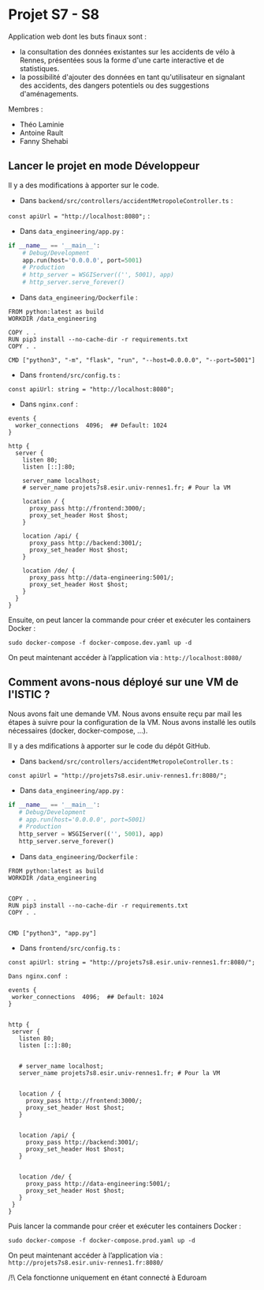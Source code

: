 # Projet S7 - S8

Application web dont les buts finaux sont :
- la consultation des données existantes sur les accidents de vélo à Rennes, présentées sous la forme d'une carte interactive et de statistiques.
- la possibilité d'ajouter des données en tant qu'utilisateur en signalant des accidents, des dangers potentiels ou des suggestions d'aménagements.


Membres :

- Théo Laminie
- Antoine Rault
- Fanny Shehabi

## Lancer le projet en mode Développeur

Il y a des modifications à apporter sur le code.

- Dans `backend/src/controllers/accidentMetropoleController.ts` :

`const apiUrl = "http://localhost:8080";` :

- Dans `data_engineering/app.py` :

```python
if __name__ == '__main__':
    # Debug/Development
    app.run(host='0.0.0.0', port=5001)
    # Production
    # http_server = WSGIServer(('', 5001), app)
    # http_server.serve_forever()
```

- Dans `data_engineering/Dockerfile` :

```
FROM python:latest as build
WORKDIR /data_engineering

COPY . .
RUN pip3 install --no-cache-dir -r requirements.txt
COPY . .

CMD ["python3", "-m", "flask", "run", "--host=0.0.0.0", "--port=5001"]
```

- Dans `frontend/src/config.ts` : 

`const apiUrl: string = "http://localhost:8080";`

- Dans `nginx.conf` :

```
events {
  worker_connections  4096;  ## Default: 1024
}

http {
  server {
    listen 80;
    listen [::]:80;

    server_name localhost;
    # server_name projets7s8.esir.univ-rennes1.fr; # Pour la VM

    location / {
      proxy_pass http://frontend:3000/;
      proxy_set_header Host $host;
    }

    location /api/ {
      proxy_pass http://backend:3001/;
      proxy_set_header Host $host;
    }

    location /de/ {
      proxy_pass http://data-engineering:5001/;
      proxy_set_header Host $host;
    }
  }
}

```

Ensuite, on peut lancer la commande pour créer et exécuter les containers Docker : 

`sudo docker-compose -f docker-compose.dev.yaml up -d`

On peut maintenant accéder à l’application via : `http://localhost:8080/`

## Comment avons-nous déployé sur une VM de l'ISTIC ?

Nous avons fait une demande VM. Nous avons ensuite reçu par mail les étapes à suivre pour la configuration de la VM. Nous avons installé les outils nécessaires (docker, docker-compose, …).

Il y a des mdifications à apporter sur le code du dépôt GitHub.

- Dans `backend/src/controllers/accidentMetropoleController.ts` :

`const apiUrl = "http://projets7s8.esir.univ-rennes1.fr:8080/";`

- Dans `data_engineering/app.py` :

```python
if __name__ == '__main__':
   # Debug/Development
   # app.run(host='0.0.0.0', port=5001)
   # Production
   http_server = WSGIServer(('', 5001), app)
   http_server.serve_forever()
```

- Dans `data_engineering/Dockerfile` :

```
FROM python:latest as build
WORKDIR /data_engineering


COPY . .
RUN pip3 install --no-cache-dir -r requirements.txt
COPY . .


CMD ["python3", "app.py"]
```

- Dans `frontend/src/config.ts` : 

```
const apiUrl: string = "http://projets7s8.esir.univ-rennes1.fr:8080/";

Dans nginx.conf : 

events {
 worker_connections  4096;  ## Default: 1024
}


http {
 server {
   listen 80;
   listen [::]:80;


   # server_name localhost;
   server_name projets7s8.esir.univ-rennes1.fr; # Pour la VM


   location / {
     proxy_pass http://frontend:3000/;
     proxy_set_header Host $host;
   }


   location /api/ {
     proxy_pass http://backend:3001/;
     proxy_set_header Host $host;
   }


   location /de/ {
     proxy_pass http://data-engineering:5001/;
     proxy_set_header Host $host;
   }
 }
}
```

Puis lancer la commande pour créer et exécuter les containers Docker : 

`sudo docker-compose -f docker-compose.prod.yaml up -d`

On peut maintenant accéder à l’application via : `http://projets7s8.esir.univ-rennes1.fr:8080/`

/!\ Cela fonctionne uniquement en étant connecté à Eduroam













